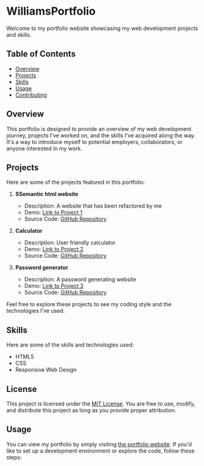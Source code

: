 # WilliamsPortfolio
Welcome to my portfolio website showcasing my web development projects and skills.

## Table of Contents

- [Overview](#overview)
- [Projects](#projects)
- [Skills](#skills)
- [Usage](#usage)
- [Contributing](#contributing)


## Overview

This portfolio is designed to provide an overview of my web development journey, projects I've worked on, and the skills I've acquired along the way. It's a way to introduce myself to potential employers, collaborators, or anyone interested in my work.

## Projects

Here are some of the projects featured in this portfolio:

1. **SSemantic html website**
    - Description: A website that has been refactored by me
    - Demo: [Link to Project 1](https://willxluong.github.io/Semantic-Website/)
    - Source Code: [GitHub Repository](https://github.com/WillxLuong/Semantic-Website)

2. **Calculator**
    - Description: User friendly calculator
    - Demo: [Link to Project 2](NA)
    - Source Code: [GitHub Repository](NA)

3. **Password generator**
    - Description: A password generating website
    - Demo: [Link to Project 3](NA)
    - Source Code: [GitHub Repository](NA)

Feel free to explore these projects to see my coding style and the technologies I've used.

## Skills

Here are some of the skills and technologies used:

- HTML5
- CSS
- Responsive Web Design

## License

This project is licensed under the [MIT License](LICENSE). You are free to use, modify, and distribute this project as long as you provide proper attribution.

## Usage

You can view my portfolio by simply visiting [the portfolio website](https://example.com/yourportfolio). If you'd like to set up a development environment or explore the code, follow these steps:



